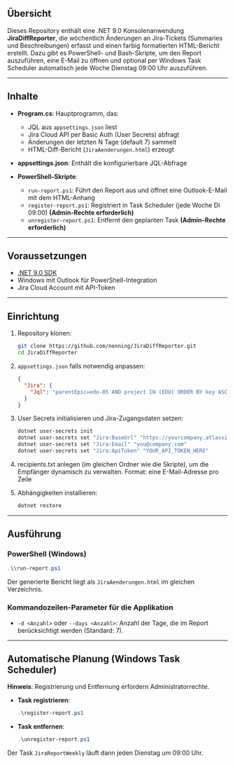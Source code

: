 ## Übersicht

Dieses Repository enthält eine .NET 9.0 Konsolenanwendung **JiraDiffReporter**, die wöchentlich Änderungen an Jira-Tickets (Summaries und Beschreibungen) erfasst und einen farbig formatierten HTML-Bericht erstellt. 
Dazu gibt es PowerShell- und Bash-Skripte, um den Report auszuführen, eine E-Mail zu öffnen und optional per Windows Task Scheduler automatisch jede Woche Dienstag 09:00 Uhr auszuführen.

---

## Inhalte
* **Program.cs**: Hauptprogramm, das:

  * JQL aus `appsettings.json` liest
  * Jira Cloud API per Basic Auth (User Secrets) abfragt
  * Änderungen der letzten N Tage (default 7) sammelt
  * HTML-Diff-Bericht (`JiraAenderungen.html`) erzeugt
* **appsettings.json**: Enthält die konfigurierbare JQL-Abfrage
* **PowerShell-Skripte**:

  * `run-report.ps1`: Führt den Report aus und öffnet eine Outlook-E-Mail mit dem HTML-Anhang
  * `register-report.ps1`: Registriert in Task Scheduler (jede Woche Di 09:00) **(Admin-Rechte erforderlich)**
  * `unregister-report.ps1`: Entfernt den geplanten Task **(Admin-Rechte erforderlich)**

---

## Voraussetzungen

* [.NET 9.0 SDK](https://dotnet.microsoft.com/download/dotnet/9.0)
* Windows mit Outlook für PowerShell-Integration
* Jira Cloud Account mit API-Token

---

## Einrichtung

1. Repository klonen:

   ```bash
   git clone https://github.com/nenning/JiraDiffReporter.git
   cd JiraDiffReporter
   ```

2. `appsettings.json` falls notwendig anpassen:
   ```json
   {
     "Jira": {
       "Jql": "parentEpic=edu-85 AND project IN (EDU) ORDER BY key ASC"
     }
   }
   ```

3. User Secrets initialisieren und Jira-Zugangsdaten setzen:

   ```bash
   dotnet user-secrets init
   dotnet user-secrets set "Jira:BaseUrl" "https://yourcompany.atlassian.net"
   dotnet user-secrets set "Jira:Email" "you@company.com"
   dotnet user-secrets set "Jira:ApiToken" "YOUR_API_TOKEN_HERE"
   ```

4. recipients.txt anlegen (im gleichen Ordner wie die Skripte), um die Empfänger dynamisch zu verwalten. Format: eine E-Mail-Adresse pro Zeile

5. Abhängigkeiten installieren:

   ```bash
   dotnet restore
   ```

---

## Ausführung

### PowerShell (Windows)

```powershell
.\\run-report.ps1
```

Der generierte Bericht liegt als `JiraAenderungen.html` im gleichen Verzeichnis.

### Kommandozeilen-Parameter für die Applikation

* `-d <Anzahl>` oder `--days <Anzahl>`: Anzahl der Tage, die im Report berücksichtigt werden (Standard: 7).

---

## Automatische Planung (Windows Task Scheduler)

**Hinweis**: Registrierung und Entfernung erfordern Administratorrechte.

* **Task registrieren**:

  ```powershell
  .\register-report.ps1
  ```
* **Task entfernen**:

  ```powershell
  .\unregister-report.ps1
  ```

Der Task `JiraReportWeekly` läuft dann jeden Dienstag um 09:00 Uhr.
